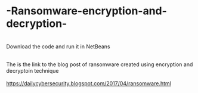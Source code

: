 # -Ransomware-encryption-and-decryption-

<br>Download the code and run it in NetBeans<br>

<br>The is the link to the blog post of ransomware created using encryption and decryptoin technique</br>
<br>https://dailycybersecurity.blogspot.com/2017/04/ransomware.html</br>
